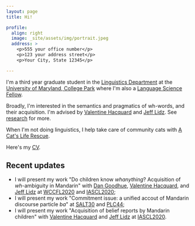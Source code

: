 ```yaml
---
layout: page
title: Hi!

profile:
  align: right
  image: _site/assets/img/portrait.jpeg
  address: >
    <p>555 your office number</p>
    <p>123 your address street</p>
    <p>Your City, State 12345</p>

---
```



I'm a third year graduate student in the [Linguistics Department](http://ling.umd.edu/) at the [University of Maryland, College Park](http://www.umd.edu/) where I'm also a [Language Science Fellow](https://languagescience.umd.edu/lsf). 

Broadly, I'm interested in the semantics and pragmatics of wh-words, and their acquisition. I'm advised by [Valentine Hacquard](http://ling.umd.edu/~hacquard/) and [Jeff Lidz](http://ling.umd.edu/~jlidz/). See [research](menu/research.html) for more. 

When I'm not doing linguistics, I help take care of community cats with [A Cat's Life Rescue](https://www.acatsliferescue.org).  


Here's my [CV](assets/pdf/cv.pdf).

## Recent updates
- I will present my work "Do children know *whanything*? Acquisition of *wh*-ambiguity in Mandarin" with [Dan Goodhue](http://www.danielgoodhue.com/), [Valentine Hacquard](http://ling.umd.edu/~hacquard/), and [Jeff Lidz](http://ling.umd.edu/~jlidz/) at [WCCFL2020](https://wccfl2020.linguistics.ubc.ca/) and [IASCL2020](https://iascl2020.com/);
- I will present my work "Commitment issue: a unified accout of Mandarin discourse particle *ba*" at [SALT30](https://saltconf.github.io/salt30/) and [PLC44](https://www.ling.upenn.edu/Events/PLC/plc44/schedulepage.html);
- I will present my work "Acquisition of belief reports by Mandarin children" with [Valentine Hacquard](http://ling.umd.edu/~hacquard/) and [Jeff Lidz](http://ling.umd.edu/~jlidz/) at [IASCL2020](https://iascl2020.com/).
